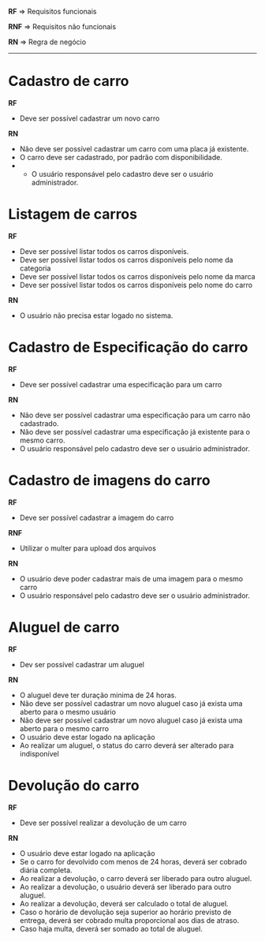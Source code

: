**RF** => Requisitos funcionais

**RNF** => Requisitos não funcionais

**RN** => Regra de negócio

---
# Cadastro de carro

**RF**
- Deve ser possível  cadastrar um novo carro

**RN**
- Não deve ser possível cadastrar um carro com uma placa já existente.
- O carro deve ser cadastrado, por padrão com disponibilidade.
- * O usuário responsável pelo cadastro deve ser o usuário administrador.

# Listagem de carros

**RF**
- Deve ser possível listar todos os carros disponíveis.
- Deve ser possível listar todos os carros disponíveis pelo nome da categoria
- Deve ser possível listar todos os carros disponíveis pelo nome da marca
- Deve ser possível listar todos os carros disponíveis pelo nome do carro

**RN**
- O usuário não precisa estar logado no sistema.

# Cadastro de Especificação do carro

**RF**
- Deve ser possível cadastrar uma especificação para um carro

**RN**
- Não deve ser possível cadastrar uma especificação para um carro não cadastrado.
- Não deve ser possível cadastrar uma especificação já existente para o mesmo carro.
- O usuário responsável pelo cadastro deve ser o usuário administrador.

# Cadastro de imagens do carro

**RF**
- Deve ser possível cadastrar  a imagem do carro

**RNF**
- Utilizar o multer para upload dos arquivos

**RN**
- O usuário deve poder cadastrar mais de uma imagem para o mesmo carro
- O usuário responsável pelo cadastro deve ser o usuário administrador.


# Aluguel de carro

**RF**
- Dev ser possível cadastrar um aluguel

**RN**
- O aluguel deve ter duração minima de 24 horas.
- Não deve ser possível cadastrar um novo aluguel caso já exista uma aberto para o  mesmo usuário
- Não deve ser possível cadastrar um novo aluguel caso já exista uma aberto para o  mesmo carro
- O usuário deve estar logado na aplicação
- Ao realizar um aluguel, o status do carro deverá ser alterado para indisponível

# Devolução do carro

**RF**
- Deve ser possível realizar a devolução de um carro

**RN**
- O usuário deve estar logado na aplicação
- Se o carro for devolvido com menos de 24 horas, deverá ser cobrado diária completa.
- Ao realizar a devolução, o carro deverá ser liberado para outro aluguel.
- Ao realizar a devolução, o usuário deverá ser liberado para outro aluguel.
- Ao realizar a devolução, deverá ser calculado o total de aluguel.
- Caso o horário de devolução seja superior ao horário previsto de entrega, deverá ser cobrado multa proporcional aos dias de atraso.
- Caso haja multa, deverá ser somado ao total de aluguel.
